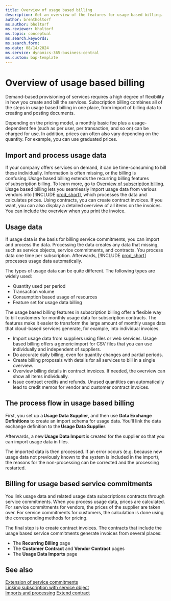 ```yaml
---
title: Overview of usage based billing 
description: Get an overview of the features for usage based billing.
author: brentholtorf
ms.author: bholtorf
ms.reviewer: bholtorf
ms.topic: conceptual
ms.search.keywords: 
ms.search.form: 
ms.date: 08/14/2024
ms.service: dynamics-365-business-central
ms.custom: bap-template
---
```


# Overview of usage based billing

Demand-based provisioning of services requires a high degree of flexibility in how you create and bill the services. Subscription billing combines all of the steps in usage based billing in one place, from import of billing data to creating and posting documents.  

Depending on the pricing model, a monthly basic fee plus a usage-dependent fee (such as per user, per transaction, and so on) can be charged for use. In addition, prices can often also vary depending on the quantity. For example, you can use graduated prices.

## Import and process usage data

If your company offers services on demand, it can be time-consuming to bill these individually. Information is often missing, or the billing is confusing. Usage based billing extends the recurring billing features of subscription billing. To learn more, go to [Overview of subscription billing](../SRB/welcome.md). Usage based billing lets you seamlessly import usage data from various vendors into [!INCLUDE [prod_short](../includes/prod_short.md)], which processes the data and calculates prices. Using contracts, you can create contract invoices. If you want, you can also display a detailed overview of all items on the invoices. You can include the overview when you print the invoice.

## Usage data​

If usage data is the basis for billing service commitments, you can import and process the data. Processing the data creates any data that missing, such as service objects, service commitments, and contracts. You process data one time per subscription. Afterwards, [!INCLUDE [prod_short](../includes/prod_short.md)] processes usage data automatically.

The types of usage data can be quite different. The following types are widely used:

* Quantity used per period
* Transaction volume
* Consumption based usage of resources
* Feature set for usage data billing

The usage based billing features in subscription billing offer a flexible way to bill customers for monthly usage data for subscription contracts. The features make it easier to transform the large amount of monthly usage data that cloud-based services generate, for example, into individual invoices.

* Import usage data from suppliers using files or web services. Usage based billing offers a generic import for CSV files that you can use individually and independent of suppliers. <!--not sure what "individually and independent of suppliers" means-->
* Do accurate daily billing, even for quantity changes and partial periods.
* Create billing proposals with details for all services to bill in a single overview.
* Overview billing details in contract invoices. If needed, the overview can show all items individually.
* Issue contract credits and refunds. Unused quantities can automatically lead to credit memos for vendor and customer contract invoices.

## The process flow in usage based billing

First, you set up a **Usage Data Supplier**, and then use **Data Exchange Definitions** to create an import schema for usage data. You'll link the data exchange definition to the **Usage Data Supplier**.

Afterwards, a new **Usage Data Import** is created for the supplier so that you can import usage data in files.

The imported data is then processed. If an error occurs (e.g. because new usage data not previously known to the system is included in the import), the reasons for the non-processing can be corrected and the processing restarted.

## Billing for usage based service commitments​

You link usage data and related usage data subscriptions contracts through service commitments. When you process usage data, prices are calculated. For service commitments for vendors, the prices of the supplier are taken over. For service commitments for customers, the calculation is done using the corresponding methods for pricing. <!--not sure what corresponding methods means here-->  

The final step is to create contract invoices. The contracts that include the usage based service commitments generate invoices from several places:

* The **Recurring Billing** page
* The **Customer Contract** and **Vendor Contract** pages
* The **Usage Data Imports** page

## See also

[Extension of service commitments](masterdata/service-commitments.md)  
[Linking subscription with service object](processing-usage-data/connect-subscription-service-object.md)  
[Imports and processing](processing-usage-data/imports-processing.md)
[Extend contract](processing-usage-data/extend-contract.md)